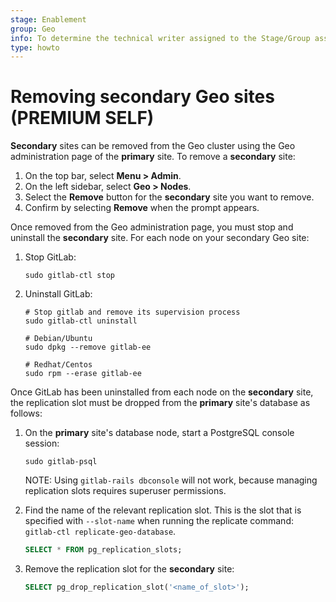```yaml
---
stage: Enablement
group: Geo
info: To determine the technical writer assigned to the Stage/Group associated with this page, see https://about.gitlab.com/handbook/engineering/ux/technical-writing/#assignments
type: howto
---
```


# Removing secondary Geo sites **(PREMIUM SELF)**

**Secondary** sites can be removed from the Geo cluster using the Geo administration page of the **primary** site. To remove a **secondary** site:

1. On the top bar, select **Menu > Admin**.
1. On the left sidebar, select **Geo > Nodes**.
1. Select the **Remove** button for the **secondary** site you want to remove.
1. Confirm by selecting **Remove** when the prompt appears.

Once removed from the Geo administration page, you must stop and uninstall the **secondary** site. For each node on your secondary Geo site:

1. Stop GitLab:

   ```shell
   sudo gitlab-ctl stop
   ```

1. Uninstall GitLab:

   ```shell
   # Stop gitlab and remove its supervision process
   sudo gitlab-ctl uninstall

   # Debian/Ubuntu
   sudo dpkg --remove gitlab-ee

   # Redhat/Centos
   sudo rpm --erase gitlab-ee
   ```

Once GitLab has been uninstalled from each node on the **secondary** site, the replication slot must be dropped from the **primary** site's database as follows:

1. On the **primary** site's database node, start a PostgreSQL console session:

   ```shell
   sudo gitlab-psql
   ```

   NOTE:
   Using `gitlab-rails dbconsole` will not work, because managing replication slots requires superuser permissions.

1. Find the name of the relevant replication slot. This is the slot that is specified with `--slot-name` when running the replicate command: `gitlab-ctl replicate-geo-database`.

   ```sql
   SELECT * FROM pg_replication_slots;
   ```

1. Remove the replication slot for the **secondary** site:

   ```sql
   SELECT pg_drop_replication_slot('<name_of_slot>');
   ```
